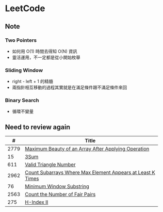 # LeetCode
## Note
### Two Pointers
* 如何用 O(1) 時間去得知 O(N) 資訊
* 靈活運用，不一定都是從小開始枚舉
### Sliding Window
* right - left + 1 的精髓
* 兩指針相互移動的過程其實就是在滿足條件跟不滿足條件來回
### Binary Search
* 循環不變量

## Need to review again
| # | Title |
|---| ----- |
|2779|[Maximum Beauty of an Array After Applying Operation](https://leetcode.com/problems/maximum-beauty-of-an-array-after-applying-operation/)|
|15|[3Sum](https://leetcode.com/problems/3sum/)|
|611|[Valid Triangle Number](https://leetcode.com/problems/valid-triangle-number/)|
|2962|[Count Subarrays Where Max Element Appears at Least K Times](https://leetcode.com/problems/count-subarrays-where-max-element-appears-at-least-k-times/)|
|76|[Minimum Window Substring](https://leetcode.com/problems/minimum-window-substring/)|
|2563|[Count the Number of Fair Pairs](https://leetcode.com/problems/count-the-number-of-fair-pairs/)|
|275|[H-Index II](https://leetcode.com/problems/h-index-ii/)|